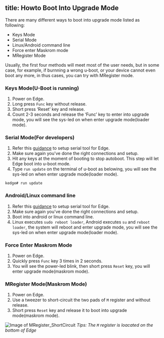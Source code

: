 title: Howto Boot Into Upgrade Mode
---

There are many different ways to boot into upgrade mode listed as following:

* Keys Mode
* Serial Mode
* Linux/Android command line
* Force enter Maskrom mode
* MRegister Mode

Usually, the first four methods will meet most of the user needs, but in some case, for example, if burnning a wrong u-boot, or your device cannot even boot any more, in thus cases, you can try with MRegister mode.

### Keys Mode(U-Boot is running)
1. Power on Edge.
2. Long press `Func` key without release.
3. Short press ‘Reset’ key and release.
4. Count 2-3 seconds and release the ‘Func’ key to enter into upgrade mode, you will see the sys-led on when enter upgrade mode(loader mode).

### Serial Mode(For developers)
1. Refer this [guidance](/vim1/SetupSerialTool.html) to setup serial tool for Edge.
2. Make sure again you've done the right connections and setup.
3. Hit any keys at the moment of booting to stop autoboot. This step will let Edge boot into u-boot mode.
4. Type `run update` on the terminal of u-boot as belowing, you will see the sys-led on when enter upgrade mode(loader mode).

```
kedge# run update
```

### Android/Linux command line
1. Refer this [guidance](/vim1/SetupSerialTool.html) to setup serial tool for Edge.
2. Make sure again you've done the right connections and setup.
3. Boot into android or linux command line.
4. Linux executes `sudo reboot loader`, Android executes `su` and `reboot loader`, the system will reboot and enter upgrade mode, you will see the sys-led on when enter upgrade mode(loader mode).

### Force Enter Maskrom Mode
1. Power on Edge.
2. Quickly press `Func` key 3 times in 2 seconds.
3. You will see the power-led blink, then short press `Reset` key, you will enter upgrade mode(maskrom mode).

### MRegister Mode(Maskrom Mode)
1. Power on Edge.
2. Use a tweezer to short-circuit the two pads of `M` register and without release.
3. Short press `Reset` key and release it to boot into upgrade mode(maskrom mode).

![Image of MRegister_ShortCircuit](/images/edge/MRegister_ShortCircuit.png)
*Tips: The  `M` register is loacated on the bottom of Edge*
